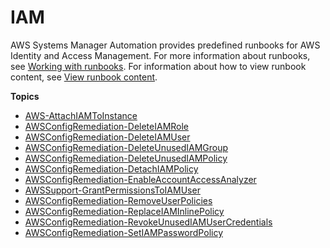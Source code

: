 # IAM<a name="automation-ref-iam"></a>

AWS Systems Manager Automation provides predefined runbooks for AWS Identity and Access Management\. For more information about runbooks, see [Working with runbooks](automation-documents.md)\. For information about how to view runbook content, see [View runbook content](automation-documents-reference.md#view-automation-json)\.

**Topics**
+ [AWS\-AttachIAMToInstance](automation-aws-attachiamtoinstance.md)
+ [AWSConfigRemediation\-DeleteIAMRole](automation-aws-delete-iam-role.md)
+ [AWSConfigRemediation\-DeleteIAMUser](automation-aws-delete-iam-user.md)
+ [AWSConfigRemediation\-DeleteUnusedIAMGroup](automation-aws-delete-iam-group.md)
+ [AWSConfigRemediation\-DeleteUnusedIAMPolicy](automation-aws-delete-iam-policy.md)
+ [AWSConfigRemediation\-DetachIAMPolicy](automation-aws-detach-iam-policy.md)
+ [AWSConfigRemediation\-EnableAccountAccessAnalyzer](automation-aws-enable-account-access-analyzer.md)
+ [AWSSupport\-GrantPermissionsToIAMUser](automation-awssupport-grantpermissionstoiamuser.md)
+ [AWSConfigRemediation\-RemoveUserPolicies](automation-aws-remove-user-policies.md)
+ [AWSConfigRemediation\-ReplaceIAMInlinePolicy](automation-aws-replace-iam-policy.md)
+ [AWSConfigRemediation\-RevokeUnusedIAMUserCredentials](automation-aws-revoke-iam-user.md)
+ [AWSConfigRemediation\-SetIAMPasswordPolicy](automation-aws-set-iam-policy.md)